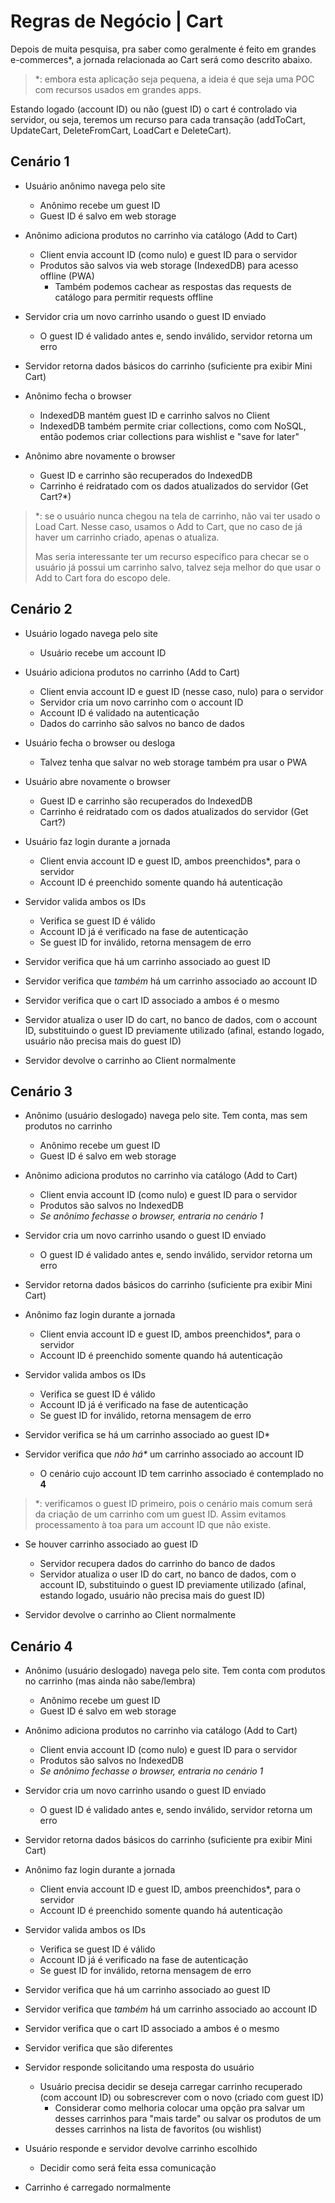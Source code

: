 # Regras de Negócio | Cart

Depois de muita pesquisa, pra saber como geralmente é feito em grandes e-commerces*, a jornada relacionada ao Cart será como descrito abaixo.

> *: embora esta aplicação seja pequena, a ideia é que seja uma POC com recursos usados em grandes apps.

Estando logado (account ID) ou não (guest ID) o cart é controlado via servidor, ou seja, teremos um recurso para cada transação (addToCart, UpdateCart, DeleteFromCart, LoadCart e DeleteCart).

## Cenário 1

- Usuário anônimo navega pelo site
	- Anônimo recebe um guest ID
	- Guest ID é salvo em web storage

- Anônimo adiciona produtos no carrinho via catálogo (Add to Cart)
  - Client envia account ID (como nulo) e guest ID para o servidor
  - Produtos são salvos via web storage (IndexedDB) para acesso offline (PWA)
    - Também podemos cachear as respostas das requests de catálogo para permitir requests offline

- Servidor cria um novo carrinho usando o guest ID enviado
  - O guest ID é validado antes e, sendo inválido, servidor retorna um erro

- Servidor retorna dados básicos do carrinho (suficiente pra exibir Mini Cart)

- Anônimo fecha o browser
	- IndexedDB mantém guest ID e carrinho salvos no Client
    - IndexedDB também permite criar collections, como com NoSQL, então podemos criar collections para wishlist e "save for later"

- Anônimo abre novamente o browser
	- Guest ID e carrinho são recuperados do IndexedDB
  - Carrinho é reidratado com os dados atualizados do servidor (Get Cart?*)

> *: se o usuário nunca chegou na tela de carrinho, não vai ter usado o Load Cart. Nesse caso, usamos o Add to Cart, que no caso de já haver um carrinho criado, apenas o atualiza.
> 
> Mas seria interessante ter um recurso específico para checar se o usuário já possui um carrinho salvo, talvez seja melhor do que usar o Add to Cart fora do escopo dele.

## Cenário 2

- Usuário logado navega pelo site
	- Usuário recebe um account ID

- Usuário adiciona produtos no carrinho (Add to Cart)
	- Client envia account ID e guest ID (nesse caso, nulo) para o servidor
	- Servidor cria um novo carrinho com o account ID
    - Account ID é validado na autenticação
	- Dados do carrinho são salvos no banco de dados

- Usuário fecha o browser ou desloga
  - Talvez tenha que salvar no web storage também pra usar o PWA

- Usuário abre novamente o browser
	- Guest ID e carrinho são recuperados do IndexedDB
  - Carrinho é reidratado com os dados atualizados do servidor (Get Cart?)

- Usuário faz login durante a jornada
	- Client envia account ID e guest ID, ambos preenchidos*, para o servidor
    - Account ID é preenchido somente quando há autenticação

- Servidor valida ambos os IDs
  - Verifica se guest ID é válido
  - Account ID já é verificado na fase de autenticação
  - Se guest ID for inválido, retorna mensagem de erro

- Servidor verifica que há um carrinho associado ao guest ID

- Servidor verifica que _também_ há um carrinho associado ao account ID

- Servidor verifica que o cart ID associado a ambos é o mesmo

- Servidor atualiza o user ID do cart, no banco de dados, com o account ID, substituindo o guest ID previamente utilizado (afinal, estando logado, usuário não precisa mais do guest ID)

- Servidor devolve o carrinho ao Client normalmente

## Cenário 3

- Anônimo (usuário deslogado) navega pelo site. Tem conta, mas sem produtos no carrinho
	- Anônimo recebe um guest ID
	- Guest ID é salvo em web storage

- Anônimo adiciona produtos no carrinho via catálogo (Add to Cart)
  - Client envia account ID (como nulo) e guest ID para o servidor
  - Produtos são salvos no IndexedDB
  - _Se anônimo fechasse o browser, entraria no cenário 1_

- Servidor cria um novo carrinho usando o guest ID enviado
  - O guest ID é validado antes e, sendo inválido, servidor retorna um erro

- Servidor retorna dados básicos do carrinho (suficiente pra exibir Mini Cart)

- Anônimo faz login durante a jornada
	- Client envia account ID e guest ID, ambos preenchidos*, para o servidor
    - Account ID é preenchido somente quando há autenticação

- Servidor valida ambos os IDs
  - Verifica se guest ID é válido
  - Account ID já é verificado na fase de autenticação
  - Se guest ID for inválido, retorna mensagem de erro

- Servidor verifica se há um carrinho associado ao guest ID*

- Servidor verifica que _não há*_ um carrinho associado ao account ID
  - O cenário cujo account ID tem carrinho associado é contemplado no **4**

> *: verificamos o guest ID primeiro, pois o cenário mais comum será da criação de um carrinho com um guest ID. Assim evitamos processamento à toa para um account ID que não existe.

- Se houver carrinho associado ao guest ID
  - Servidor recupera dados do carrinho do banco de dados
  - Servidor atualiza o user ID do cart, no banco de dados, com o account ID, substituindo o guest ID previamente utilizado (afinal, estando logado, usuário não precisa mais do guest ID)

- Servidor devolve o carrinho ao Client normalmente

## Cenário 4

- Anônimo (usuário deslogado) navega pelo site. Tem conta com produtos no carrinho (mas ainda não sabe/lembra)
	- Anônimo recebe um guest ID
	- Guest ID é salvo em web storage

- Anônimo adiciona produtos no carrinho via catálogo (Add to Cart)
  - Client envia account ID (como nulo) e guest ID para o servidor
  - Produtos são salvos no IndexedDB
  - _Se anônimo fechasse o browser, entraria no cenário 1_

- Servidor cria um novo carrinho usando o guest ID enviado
  - O guest ID é validado antes e, sendo inválido, servidor retorna um erro

- Servidor retorna dados básicos do carrinho (suficiente pra exibir Mini Cart)

- Anônimo faz login durante a jornada
	- Client envia account ID e guest ID, ambos preenchidos*, para o servidor
    - Account ID é preenchido somente quando há autenticação

- Servidor valida ambos os IDs
  - Verifica se guest ID é válido
  - Account ID já é verificado na fase de autenticação
  - Se guest ID for inválido, retorna mensagem de erro

- Servidor verifica que há um carrinho associado ao guest ID

- Servidor verifica que _também_ há um carrinho associado ao account ID

- Servidor verifica que o cart ID associado a ambos é o mesmo

- Servidor verifica que são diferentes

- Servidor responde solicitando uma resposta do usuário
  - Usuário precisa decidir se deseja carregar carrinho recuperado (com account ID) ou sobrescrever com o novo (criado com guest ID)
	- Considerar como melhoria colocar uma opção pra salvar um desses carrinhos para "mais tarde" ou salvar os produtos de um desses carrinhos na lista de favoritos (ou wishlist)

- Usuário responde e servidor devolve carrinho escolhido
  - Decidir como será feita essa comunicação

- Carrinho é carregado normalmente
